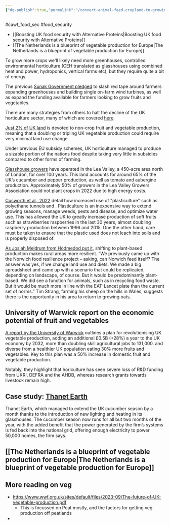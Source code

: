 ```yaml
---
{"dg-publish":true,"permalink":"/convert-animal-feed-cropland-to-growing-vegetables-for-uk-nutrition-security/","created":"2025-10-23T17:42:42.603+01:00","updated":"2025-10-23T18:06:08.636+01:00"}
---
```


#cawf_food_sec #food_security 

- [[Boosting UK food security with Alternative Proteins\|Boosting UK food security with Alternative Proteins]] 
- [[The Netherlands is a blueprint of vegetable production for Europe\|The Netherlands is a blueprint of vegetable production for Europe]]

To grow more crops we'll likely need more greenhouses, controlled environmental horticulture (CEH translated as glasshouses using combined heat and power, hydroponics, vertical farms etc), but they require quite a bit of energy.

The previous [Sunak Government pledged](https://www.gov.uk/government/publications/a-blueprint-to-grow-the-uk-fruit-and-vegetable-sector/a-blueprint-to-grow-the-uk-fruit-and-vegetable-sector) to slash red tape around farmers expanding greenhouses and building single on-farm wind turbines, as well as expand the funding available for farmers looking to grow fruits and vegetables.

There are many strategies from others to halt the decline of the UK horticulture sector, many of which are covered [here](https://www.soilassociation.org/media/27380/homegrown.pdf). 

[Just 2% of UK land](https://researchbriefings.files.parliament.uk/documents/POST-PN-0707/POST-PN-0707.pdf) is devoted to non-crop fruit and vegetable production, meaning that a doubling or tripling UK vegetable production could require very minimal land use change.

Under previous EU subsidy schemes, UK horticulture managed to produce a sizable portion of the nations food despite taking very little in subsidies compared to other forms of farming.

[Glasshouse growers](https://researchbriefings.files.parliament.uk/documents/POST-PN-0707/POST-PN-0707.pdf) have operated in the Lea Valley, a 450-acre area north of London, for over 100 years. This land accounts for around 65% of the UK’s cucumber and pepper production, as well as tomato and aubergine production. Approximately 50% of growers in the Lea Valley Growers Association could not plant crops in 2022 due to high energy costs.

[Cusworth et al., 2022](https://onlinelibrary.wiley.com/doi/pdf/10.1002/fes3.404) detail how increased use of "plasticulture" such as polyethane tunnels and . Plasticulture is an inexpensive way to extend growing seasons, manage weeds, pests and disease, and optimize water use. This has allowed the UK to greatly increase production of soft fruits such as strawberries raspberries in the last 30 years, almost doubling raspberry production between 1996 and 2015. One the other hand, care must be taken to ensure that the plastic used does not leach into soils and is properly disposed of.

[As Josiah Meldrum from Hodmedod put it](https://assets.website-files.com/60c75dd8ff810b2330162245/60e878daf334145ee5853880_Planting%20Value%20in%20the%20Food%20System%20-%20Part%202.pdf), shifting to plant-based production makes rural areas more resilient. “We previously came up with the Norwich food resilience project – asking, can Norwich feed itself? The answer was yes, if we change land use and diets. We made a big spreadsheet and came up with a scenario that could be replicated, depending on landscape, of course. But it would be predominantly plant-based. We did see a function for animals, such as in recycling food waste. But it would be much more in line with the EAT-Lancet plate than the current set of norms.” Tim Strang, farming his sheep on the hills in Wales, suggests there is the opportunity in his area to return to growing oats.
## University of Warwick report on the economic potential of fruit and vegetables
[A report by the University of Warwick](https://warwick.ac.uk/fac/sci/lifesci/wcc/industry/growingbritish/97730_growing_britain_brochure_40pp_a4_aw_web2.pdf) outlines a plan for revolutionising UK vegetable production, adding an additional £0.5B (+28%) a year to the UK economy by 2032, more than doubling skill agricultural jobs to 131,000. and diverse from a healthier UK population eating 30% more fruits and vegetables. Key to this plan was a 50% increase in domestic fruit and vegetable production.

Notably, they highlight that horiculture has seen severe loss of R&D funding from UKRI, DEFRA and the AHDB, whereas research grants towards livestock remain high. 

## Case study: [Thanet Earth](https://www.thegrocer.co.uk/analysis-and-features/how-can-the-uk-be-more-self-sufficient-in-food/653103.article)
Thanet Earth, which managed to extend the UK cucumber season by a month thanks to the introduction of new lighting and heating in its glasshouses. The cucumber season now runs for all but two months of the year, with the added benefit that the power generated by the firm’s systems is fed back into the national grid, offering enough electricity to power 50,000 homes, the firm says.

## [[The Netherlands is a blueprint of vegetable production for Europe\|The Netherlands is a blueprint of vegetable production for Europe]] 

## More reading on veg
- https://www.wwf.org.uk/sites/default/files/2023-09/The-future-of-UK-vegetable-production.pdf
	- This is focussed on Peat mostly, and the factors for getting veg production off peatlands
- 